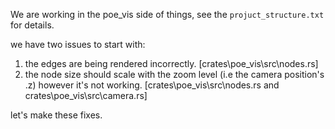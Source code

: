 We are working in the poe_vis side of things, see the `projuct_structure.txt` for details.

we have two issues to start with:

1. the edges are being rendered incorrectly. [crates\poe_vis\src\nodes.rs]
2. the node size should scale with the zoom level (i.e the camera position's .z) however it's not working. [crates\poe_vis\src\nodes.rs and crates\poe_vis\src\camera.rs]

let's make these fixes.
